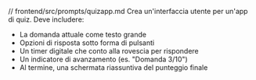 // frontend/src/prompts/quizapp.md
Crea un'interfaccia utente per un'app di quiz. Deve includere:
- La domanda attuale come testo grande
- Opzioni di risposta sotto forma di pulsanti
- Un timer digitale che conto alla rovescia per rispondere
- Un indicatore di avanzamento (es. "Domanda 3/10")
- Al termine, una schermata riassuntiva del punteggio finale
